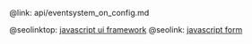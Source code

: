 @link: api/eventsystem_on_config.md

@seolinktop: [javascript ui framework](https://webix.com)
@seolink: [javascript form](https://webix.com/widget/form/)